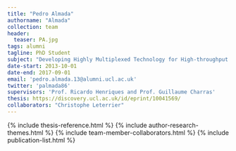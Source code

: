 ```yaml
---
title: "Pedro Almada"
authorname: "Almada"
collection: team
header:
  teaser: PA.jpg
tags: alumni
tagline: PhD Student
subject: "Developing Highly Multiplexed Technology for High-throughput Super-resolution Fluorescence Microscopy"
date-start: 2013-10-01
date-end: 2017-09-01
email: 'pedro.almada.13@alumni.ucl.ac.uk'
twitter: 'palmada86'
supervisors: 'Prof. Ricardo Henriques and Prof. Guillaume Charras'
thesis: https://discovery.ucl.ac.uk/id/eprint/10041569/
collaborators: "Christophe Leterrier"
---
```


{% include thesis-reference.html %}
{% include author-research-themes.html %}
{% include team-member-collaborators.html %}
{% include publication-list.html %}
